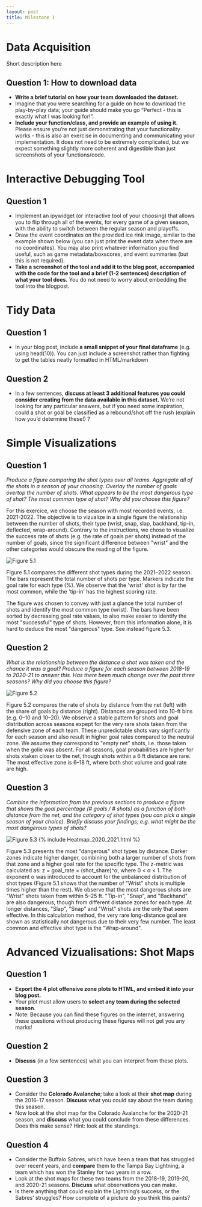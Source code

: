 ```yaml
---
layout: post
title: Milestone 1
---
```


# **Data Acquisition**
Short description here
## Question 1: How to download data
- **Write a brief tutorial on how your team downloaded the dataset.**
- Imagine that you were searching for a guide on how to download the play-by-play data; your guide should make you go “Perfect - this is exactly what I was looking for!”.
- **Include your function/class, and provide an example of using it.** Please ensure you’re not just demonstrating that your functionality works - this is also an exercise in documenting and communicating your implementation. It does not need to be extremely complicated, but we expect something slightly more coherent and digestible than just screenshots of your functions/code.

# **Interactive Debugging Tool**
## Question 1
- Implement an ipywidget (or interactive tool of your choosing) that allows you to flip through all of the events, for every game of a given season, with the ability to switch between the regular season and playoffs.
- Draw the event coordinates on the provided ice rink image, similar to the example shown below (you can just print the event data when there are no coordinates). You may also print whatever information you find useful, such as game metadata/boxscores, and event summaries (but this is not required).
- **Take a screenshot of the tool and add it to the blog post, accompanied with the code for the tool and a brief (1-2 sentences) description of what your tool does.** You do not need to worry about embedding the tool into the blogpost.


# **Tidy Data**
## Question 1
- In your blog post, include **a small snippet of your final dataframe** (e.g. using head(10)). You can just include a screenshot rather than fighting to get the tables neatly formatted in HTML/markdown

## Question 2
- In a few sentences, **discuss at least 3 additional features you could consider creating from the data available in this dataset.** We’re not looking for any particular answers, but if you need some inspiration, could a shot or goal be classified as a rebound/shot off the rush (explain how you’d determine these!) ?

# **Simple Visualizations**
## Question 1
*Produce a figure comparing the shot types over all teams. Aggregate all of the shots in a season of your choosing. Overlay the number of goals overtop the number of shots. What appears to be the most dangerous type of shot? The most common type of shot? Why did you choose this figure?*

For this exercice, we choose the season with most recorded events, i.e. 2021-2022. The objective is to vizualize in a single figure the relationship between the number of shots, their type (wrist, snap, slap, backhand, tip-in, deflected, wrap-around). Contrary to the instructions, we chose to visualize the success rate of shots (e.g. the rate of goals per shots) instead of the number of goals, since the significant difference between "wrist" and the other categories would  obscure the reading of the figure.

![Figure 5.1](assets/images/Shot_Types_2020_2021.svg)

Figure 5.1 compares the different shot types during the 2021–2022 season. The bars represent the total number of shots per type. Markers indicate the goal rate for each type (%). We observe that the 'wrist' shot is by far the most common, while the 'tip-in' has the highest scoring rate.

The figure was chosen to convey with just a glance the total number of shots and identify the most common type (wrist). The bars have been sorted by decreasing goal rate values, to also make easier to identify the most "successful" type of shots. However, from this information alone, it is hard to deduce the most "dangerous" type. See instead figure 5.3.



## Question 2
*What is the relationship between the distance a shot was taken and the chance it was a goal? Produce a figure for each season between 2018-19 to 2020-21 to answer this. Has there been much change over the past three seasons? Why did you choose this figure?*

![Figure 5.2](assets/images/Goal_Rate_per_Distance_All_Seasons_New.png)


Figure 5.2 compares the rate of shots by distance from the net (left) with the share of goals by distance (right). Distances are grouped into 10-ft bins (e.g. 0–10 and 10–20). We observe a stable pattern for shots and goal distribution across seasons expept for the very rare shots taken from the defensive zone of each team. These unpredictable shots vary signficantly for each season and also result in higher goal rates compared to the neutral zone. We assume they correspond to "empty net" shots, i.e. those taken when the golie was absent. For all seasons, goal probabilities are higher for shots xtaken closer to the net, though shots within a 6 ft distance are rare. The most effective zone is 6–18 ft, where both shot volume and goal rate are high.



## Question 3
*Combine the information from the previous sections to produce a figure that shows the goal percentage (# goals / # shots) as a function of both distance from the net, and the category of shot types (you can pick a single season of your choice). Briefly discuss your findings; e.g. what might be the most dangerous types of shots?*

![Figure 5.3](assets/images/Heatmap_2020_2021.png)
{% include Heatmap_2020_2021.html %}


Figure 5.3 presents the most "dangerous" shot types by distance. Darker zones indicate higher danger, combining both a larger number of shots from that zone and a higher goal rate for the specific type. The z-metric was calculated as: z = goal_rate × (shot_share)^α, where 0 < α < 1. The exponent α was introduced to account for the unbalanced distribution of shot types (Figure 5.1 shows that the number of "Wrist" shots is multiple times higher than the rest).  We observe that the most dangerous shots are "Wrist" shots taken from within 5–25 ft. "Tip-in", "Snap", and "Backhand" are also dangerous, though from different distance zones for each type.  At longer distances, "Slap", "Snap" and "Wrist" shots are the only that seem effective. In this calculation method, the very rare long-distance goal are shown as statistically not dangerous due to their very few number. The least common and effective shot type is the "Wrap-around".

# **Advanced Vizualisations: Shot Maps**
## Question 1
- **Export the 4 plot offensive zone plots to HTML, and embed it into your blog post.**
- Your plot must allow users to **select any team during the selected season**.
- Note: Because you can find these figures on the internet, answering these questions without producing these figures will not get you any marks!

## Question 2
- **Discuss** (in a few sentences) what you can interpret from these plots.

## Question 3
- Consider the **Colorado Avalanche**; take a look at their **shot map** during the 2016-17 season. **Discuss** what you could say about the team during this season.
- Now look at the shot map for the Colorado Avalanche for the 2020-21 season, and **discuss** what you could conclude from these differences. Does this make sense? Hint: look at the standings.

## Question 4
- Consider the Buffalo Sabres, which have been a team that has struggled over recent years, and **compare** them to the Tampa Bay Lightning, a team which has won the Stanley for two years in a row.
- Look at the shot maps for these two teams from the 2018-19, 2019-20, and 2020-21 seasons. **Discuss** what observations you can make.
- Is there anything that could explain the Lightning’s success, or the Sabres’ struggles? How complete of a picture do you think this paints?



